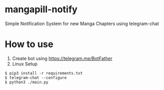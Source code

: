 # mangapill-notify
Simple Notification System for new Manga Chapters using telegram-chat

# How to use
1. Create bot using https://telegram.me/BotFather
2. Linux Setup
```
$ pip3 install -r requirements.txt
$ telegram-chat --configure
$ python3 ./main.py
```
